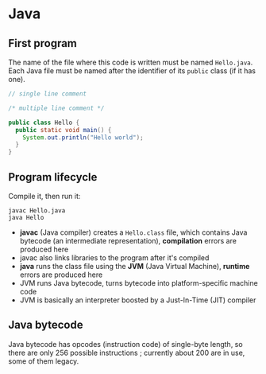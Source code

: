 # Java

## First program

The name of the file where this code is written must be named `Hello.java`. Each Java file must be named after the identifier of its `public` class (if it has one).

```java
// single line comment

/* multiple line comment */

public class Hello {
  public static void main() {
    System.out.println("Hello world");
  }
}
```

## Program lifecycle

Compile it, then run it:

```
javac Hello.java
java Hello
```

- **javac** (Java compiler) creates a `Hello.class` file, which contains Java bytecode (an intermediate representation), **compilation** errors are produced here
- javac also links libraries to the program after it's compiled
- **java** runs the class file using the **JVM** (Java Virtual Machine), **runtime** errors are produced here
- JVM runs Java bytecode, turns bytecode into platform-specific machine code
- JVM is basically an interpreter boosted by a  Just-In-Time (JIT) compiler

## Java bytecode

Java bytecode has opcodes (instruction code) of single-byte length, so there are only 256 possible instructions ; currently about 200 are in use, some of them legacy.